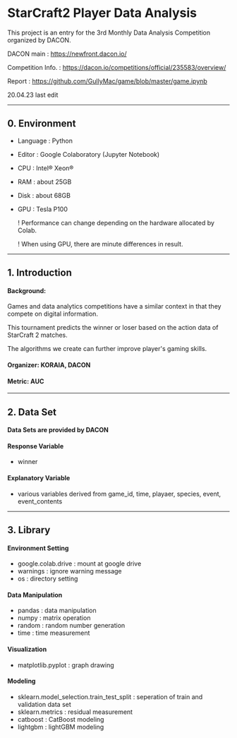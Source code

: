 # StarCraft2 Player Data Analysis

This project is an entry for the 3rd Monthly Data Analysis Competition organized by DACON.

DACON main : https://newfront.dacon.io/

Competition Info. : https://dacon.io/competitions/official/235583/overview/

Report : https://github.com/GullyMac/game/blob/master/game.ipynb

20.04.23 last edit

---

## 0. Environment

* Language : Python
* Editor : Google Colaboratory (Jupyter Notebook)
* CPU : Intel® Xeon®
* RAM : about 25GB
* Disk : about 68GB
* GPU : Tesla P100

   ! Performance can change depending on the hardware allocated by Colab.

   ! When using GPU, there are minute differences in result.

---

## 1. Introduction

#### Background:


Games and data analytics competitions have a similar context in that they compete on digital information.

This tournament predicts the winner or loser based on the action data of StarCraft 2 matches.

The algorithms we create can further improve player's gaming skills.

#### Organizer: KORAIA, DACON

#### Metric: AUC

---

## 2. Data Set

#### Data Sets are provided by DACON

#### Response Variable

* winner

#### Explanatory Variable
* various variables derived from game_id, time, playaer, species, event, event_contents

---

## 3. Library

#### Environment Setting

* google.colab.drive : mount at google drive
* warnings : ignore warning message
* os : directory setting

#### Data Manipulation

* pandas : data manipulation
* numpy : matrix operation
* random : random number generation
* time : time measurement

#### Visualization

* matplotlib.pyplot : graph drawing

#### Modeling

* sklearn.model_selection.train_test_split : seperation of train and validation data set 
* sklearn.metrics : residual measurement
* catboost : CatBoost modeling
* lightgbm : lightGBM modeling
